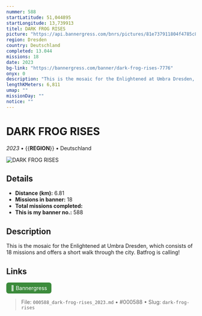 ```yaml
---
nummer: 588
startLatitude: 51,044895
startLongitude: 13,739913
titel: DARK FROG RISES
picture: "https://api.bannergress.com/bnrs/pictures/81e737911804f4785c856eac86305ba1"
region: Dresden
country: Deutschland
completed: 13.044
missions: 18
date: 2023
bg-link: "https://bannergress.com/banner/dark-frog-rises-7776"
onyx: 0
description: "This is the mosaic for the Enlightened at Umbra Dresden, which consists of 18 missions and offers a short walk through the city.\nBatfrog is calling!"
lengthKMeters: 6,811
umap: ""
missionDay: ""
notice: ""
---
```

# DARK FROG RISES

*2023* • {{__REGION__}} • Deutschland

![DARK FROG RISES](https://api.bannergress.com/bnrs/pictures/81e737911804f4785c856eac86305ba1)



## Details
- **Distance (km):** 6.81
- **Missions in banner:** 18
- **Total missions completed:** 
- **This is my banner no.:** 588



## Description
This is the mosaic for the Enlightened at Umbra Dresden, which consists of 18 missions and offers a short walk through the city.
Batfrog is calling!



## Links
<a href="https://bannergress.com/banner/dark-frog-rises-7776" target="_blank" style="display:inline-block;margin-right:8px;padding:6px 12px;background:#3c8b3c;color:#fff;text-decoration:none;border-radius:6px;">🔗 Bannergress</a>



> File: `000588_dark-frog-rises_2023.md` • #000588 • Slug: `dark-frog-rises`
